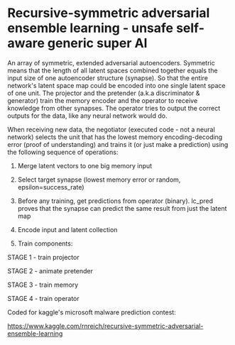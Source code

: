 # Recursive-symmetric adversarial ensemble learning - unsafe self-aware generic super AI

An array of symmetric, extended adversarial autoencoders. Symmetric means that the length of all latent spaces combined together equals the input size of one autoencoder structure (synapse). So that the entire network's latent space map could be encoded into one single latent space of one unit. The projector and the pretender (a.k.a discriminator & generator) train the memory encoder and the operator to receive knowledge from other synapses. The operator tries to output the correct outputs for the data, like any neural network would do.

When receiving new data, the negotiator (executed code - not a neural network) selects the unit that has the lowest memory encoding-decoding error (proof of understanding) and trains it (or just make a prediction) using the following sequence of operations:


1. Merge latent vectors to one big memory input

2. Select target synapse (lowest memory error or random, epsilon=success_rate)

3. Before any training, get predictions from operator (binary). lc_pred proves that the synapse can predict the same result from just the latent map

4. Encode input and latent collection

5. Train components:

STAGE 1 - train projector

STAGE 2 - animate pretender

STAGE 3 - train memory

STAGE 4 - train operator



Coded for kaggle's microsoft malware prediction contest:

https://www.kaggle.com/rnreich/recursive-symmetric-adversarial-ensemble-learning
